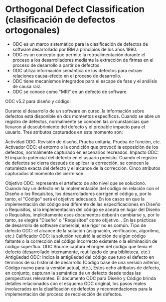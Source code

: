# Orthogonal Defect Classification (clasificación de defectos ortogonales)


* ODC es un marco sistemático para la clasificación de defectos de software desarrollado por IBM a principios de los años 1990.
* ODC es un concepto que permite la retroalimentación durante el proceso a los desarrolladores mediante la extracción de firmas en el proceso de desarrollo a partir de defectos.
* ODC utiliza información semántica de los defectos para extraer relaciones causa-efecto en el proceso de desarrollo.
* ODC tiene mecanismos integrados para el escape de fase y el análisis de causa raíz.
* ODC se conoce como "MRI" en un defecto de software.

ODC v5.2 para diseño y código:

Durante el desarrollo de un software en curso, la información sobre defectos está disponible en dos momentos específicos. Cuando se abre un registro de defectos, normalmente se conocen las circunstancias que llevaron al descubrimiento del defecto y el probable impacto para el usuario. Tres atributos capturados en este momento son:

Actividad ODC: Revisión de diseño, Prueba unitaria, Prueba de función, etc.
Activador ODC: el entorno o la condición que provocó la exposición de los defectos, normalmente capturado en escenarios recreados.
Impacto ODC: El impacto potencial del defecto en el usuario previsto.
Cuando el registro de defectos se cierra después de aplicar la corrección, se conocen la naturaleza exacta del defecto y el alcance de la corrección. Cinco atributos capturados al momento del cierre son:

Objetivo ODC: representa el artefacto de alto nivel que se solucionó. Cuando hay un defecto en la implementación del código en relación con el Diseño o los Requisitos, los desarrolladores corrigen el código y, por lo tanto, el "Código" será el objetivo adecuado. En los casos en que la implementación del código sea diferente de las especificaciones en Diseño o Requisitos, si la implementación del código se acepta en lugar del Diseño o Requisitos, implícitamente esos documentos deberán cambiarse y, por lo tanto, se elegirá "Diseño" o "Requisitos" como objetivo. . En las prácticas de desarrollo de software comercial, ese rigor no es común.
Tipo de defecto ODC: el alcance de la solución (asignación, verificación, algoritmo, etc.)
Calificador ODC: la solución requirió la adición de algún código faltante o la corrección del código incorrecto existente o la eliminación de código superfluo.
ODC Source captura el origen del código que tenía el defecto (desarrollado internamente, reutilizado de una biblioteca, etc.)
Antigüedad ODC: Indica la antigüedad del código que tuvo el defecto en términos de su historial de desarrollo (Código base de una versión anterior, Código nuevo para la versión actual, etc.),
Estos ocho atributos de defecto, en conjunto, capturan la semántica de un defecto desde todas las perspectivas relevantes. El documento ODC para Diseño y Código brinda detalles relacionados con el esquema ODC original, los pasos reales involucrados en la clasificación de defectos y recomendaciones para la implementación del proceso de recolección de defectos.
